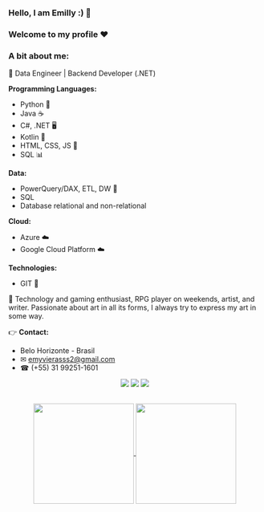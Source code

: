 ### Hello, I am Emilly :) 🦇
### Welcome to my profile ❤️

### A bit about me:
💛 Data Engineer | Backend Developer (.NET)

**Programming Languages:**
- Python 🐍
- Java ☕
- C#, .NET 🖥️
- Kotlin 📱
- HTML, CSS, JS 🎨
- SQL 📊

**Data:**
- PowerQuery/DAX, ETL, DW 💼
- SQL
- Database relational and non-relational

**Cloud:**
- Azure ☁️
- Google Cloud Platform ☁️

**Technologies:**
- GIT 🔄

🤍 Technology and gaming enthusiast, RPG player on weekends, artist, and writer. Passionate about art in all its forms, I always try to express my art in some way.

👉 **Contact:**
- Belo Horizonte - Brasil
- ✉ emyvierasss2@gmail.com
- ☎ (+55) 31 99251-1601

<div align="center">
  <a href="https://www.instagram.com/emm.ravier/" target="_blank"><img src="https://img.shields.io/badge/-Instagram-%23E4405F?style=for-the-badge&logo=instagram&logoColor=white" target="_blank"></a>
  <a href="https://www.linkedin.com/in/emyviera/" target="_blank"><img src="https://img.shields.io/badge/-LinkedIn-%230077B5?style=for-the-badge&logo=linkedin&logoColor=white" target="_blank"></a> 
  <a href="mailto:emyvierasss2@gmail.com"><img src="https://img.shields.io/badge/-Gmail-%23333?style=for-the-badge&logo=gmail&logoColor=white" target="_blank"></a>
</div>

##

<div align="center">
  <a href="https://github.com/anuraghazra/github-readme-stats">
    <img height=200 align="center" src="https://github-readme-stats.vercel.app/api?username=Murcegany&show_icons=true&theme=outrun&include_all_commits" />
  </a>
  <a href="https://github.com/anuraghazra/github-readme-stats">
    <img height=200 align="center" src="https://github-readme-stats.vercel.app/api/top-langs?username=Murcegany&layout=compact&langs_count=8&card_width=320&show_icons=true&theme=outrun&include_all_commits" />
  </a>
</div>

<br>
